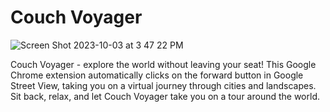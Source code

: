 # Couch Voyager

![Screen Shot 2023-10-03 at 3 47 22 PM](https://github.com/nerdynikhil/couch-voyager/assets/36399086/e3c66c6c-ad87-442a-be4b-a4d17145e23d)

Couch Voyager - explore the world without leaving your seat! This Google Chrome extension automatically clicks on the forward button in Google Street View, taking you on a virtual journey through cities and landscapes. Sit back, relax, and let Couch Voyager take you on a tour around the world.
